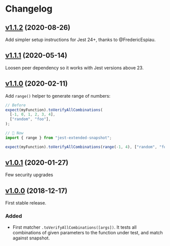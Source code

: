 # Changelog

## [v1.1.2](https://github.com/nicoespeon/jest-extended-snapshot/compare/v1.1.1...v1.1.2) (2020-08-26)

Add simpler setup instructions for Jest 24+, thanks to @FredericEspiau.

## [v1.1.1](https://github.com/nicoespeon/jest-extended-snapshot/compare/v1.1.0...v1.1.1) (2020-05-14)

Loosen peer dependency so it works with Jest versions above 23.

## [v1.1.0](https://github.com/nicoespeon/jest-extended-snapshot/compare/v1.0.1...v1.1.0) (2020-02-11)

Add `range()` helper to generate range of numbers:

```ts
// Before
expect(myFunction).toVerifyAllCombinations(
  [-1, 0, 1, 2, 3, 4],
  ["random", "foo"],
);

// 🚀 Now
import { range } from "jest-extended-snapshot";

expect(myFunction).toVerifyAllCombinations(range(-1, 4), ["random", "foo"]);
```

## [v1.0.1](https://github.com/nicoespeon/jest-extended-snapshot/compare/v1.0.0...v1.0.1) (2020-01-27)

Few security upgrades

## [v1.0.0](https://github.com/nicoespeon/jest-extended-snapshot/compare/c0b1d7c794909c8f7d58f8b2944084918f51f392...v1.0.0) (2018-12-17)

First stable release.

### Added

- First matcher `.toVerifyAllCombinations([args])`. It tests all combinations of given parameters to the function under test, and match against snapshot.
